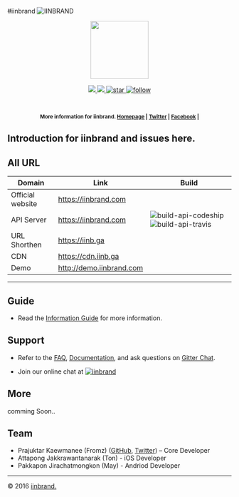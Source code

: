#iinbrand ![IINBRAND](https://cdn.rawgit.com/iinbrand/artwork/master/logo/logox32.svg)

<p align="center">
    <img src="https://cdn.rawgit.com/iinbrand/artwork/master/logo/logox120.svg"height="130">
</p>
<p align="center">

<a href="https://github.com/iinbrand/iinbrand">
    <img src="https://img.shields.io/github/tag/iinbrand/iinbrand.svg?style=flat">
</a>

<a href="#">
    <img src="https://img.shields.io/badge/iinbrand-iinbrand-1ab691.svg?style=flat">
</a>
    
<a href="https://github.com/iinbrand/iinbrand">
    <img src="https://img.shields.io/github/stars/iinbrand/iinbrand.svg?style=social&label=Star"alt="star">
</a>

<a href="https://twitter.com/intent/follow?ref_src=twsrc%5Etfw&region=follow_link&screen_name=iinbrand&tw_p=followbutton">
    <img src="https://img.shields.io/twitter/follow/iinbrand.svg?style=social"alt="follow">
</a>

</p>

<br>

<p align="center"><sup><strong>More information for iinbrand. 
    <a href="https://iinbrand.com/">Homepage</a> | 
    <a href="https://iinb.ga/tw">Twitter</a> |
    <a href="https://iinb.ga/fb">Facebook</a> |
</strong></sup>
</p>


Introduction for iinbrand and issues here.
----

## All URL

Domain | Link | Build
------- | ---------------- | ---------- | 
Official website  |https://iinbrand.com |
API Server | https://iinbrand.com | ![build-api-codeship] ![build-api-travis]
URL Shorthen  | https://iinb.ga        |
CDN | https://cdn.iinb.ga | 
Demo | http://demo.iinbrand.com |

---

## Guide

- Read the [Information Guide][link-info] for more information.

## Support

- Refer to the [FAQ][link-faq], [Documentation][link-docs], and ask questions on  [Gitter Chat](https://gitter.im/iinbrand).

- Join our online chat at [![iinbrand](https://img.shields.io/gitter/room/iinbrand/iinbrand.svg?style=flat)](https://gitter.im/iinbrand)

## More

comming Soon..

## Team

- Prajuktar Kaewmanee (Fromz) ([GitHub](http://github.com/pkfrom), [Twitter](http://twitter.com/pkfrom)) – Core Developer
- Attapong Jakkrawantanarak (Ton) - iOS Developer
- Pakkapon Jirachatmongkon (May) - Andriod Developer

[link-docs]: #
[link-faq]: #
[link-info]: #

[build-api-codeship]: https://codeship.com/projects/2c072e30-9589-0133-9335-4a53072d6648/status?branch=master
[build-api-travis]: https://travis-ci.com/pkfrom/api-server.svg?token=CKNmmWMzvESXkb4Jy7Kp&branch=master

---

© 2016 [iinbrand.](https://iinbrand.com)
